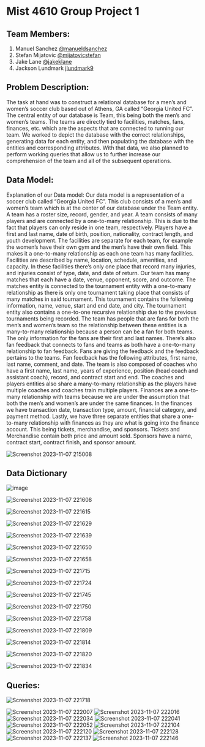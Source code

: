 # Mist 4610 Group Project 1

## Team Members:

1. Manuel Sanchez [@manueldsanchez](https://www.github.com/manueldsanchez)
2. Stefan Mijatovic [@mijatovicstefan](https://www.github.com/mijatovicstefan)
3. Jake Lane [@jakeklane](https://www.github.com/jakeklane)
4. Jackson Lundmark [jlundmark9](https://www.github.com/jlundmark9)

## Problem Description:
The task at hand was to construct a relational database for a men’s and women’s soccer club based out of Athens, GA called “Georgia United FC”. The central entity of our database is Team, this being both the men’s and women’s teams. The teams are directly tied to facilities, matches, fans, finances, etc. which are the aspects that are connected to running our team. We worked to depict the database with the correct relationships, generating data for each entity, and then populating the database with the entities and corresponding attributes. With that data, we also planned to perform working queries that allow us to further increase our comprehension of the team and all of the subsequent operations.

## Data Model:
Explanation of our Data model:
Our data model is a representation of a soccer club called “Georgia United FC”. This club consists of a men’s and women’s team which is at the center of our database under the Team entity.  A team has a roster size, record, gender, and year. A team consists of many players and are connected by a one-to-many relationship. This is due to the fact that players can only reside in one team, respectively. Players have a first and last name, date of birth, position, nationality, contract length, and youth development. 
The facilities are separate for each team, for example the women’s have their own gym and the men’s have their own field. This makes it a one-to-many relationship as each one team has many facilities. Facilities are described by name, location, schedule, amenities, and capacity. In these facilities there’s only one place that record many injuries, and injuries consist of type, date, and date of return. 
Our team has many matches that each have a date, venue, opponent, score, and outcome. The matches entity is connected to the tournament entity with a one-to-many relationship as there is only one tournament taking place that consists of many matches in said tournament. This tournament contains the following information, name, venue, start and end date, and city. The tournament entity also contains a one-to-one recursive relationship due to the previous tournaments being recorded.
The team has people that are fans for both the men’s and women’s team so the relationship between these entities is a many-to-many relationship because a person can be a fan for both teams. The only information for the fans are their first and last names. There’s also fan feedback that connects to fans and teams as both have a one-to-many relationship to fan feedback. Fans are giving the feedback and the feedback pertains to the teams. Fan feedback has the following attributes, first name, last name, comment, and date.
The team is also composed of coaches who have a first name, last name, years of experience, position (head coach and assistant coach), record, and contract start and end. The coaches and players entities also share a many-to-many relationship as the players have multiple coaches and coaches train multiple players.
Finances are a one-to-many relationship with teams because we are under the assumption that both the men’s and women’s are under the same finances. In the finances we have transaction date, transaction type, amount, financial category, and payment method. 
Lastly, we have three separate entities that share a one-to-many relationship with finances as they are what is going into the finance account. This being tickets, merchandise, and sponsors. Tickets and Merchandise contain both price and amount sold. Sponsors have a name, contract start, contract finish, and sponsor amount. 

![Screenshot 2023-11-07 215008](https://github.com/ManuelDSanchez/Group_ProjectSQL/assets/148247767/b42eeff3-f28c-433e-987c-09d060b1fbc8)

## Data Dictionary

![image](https://github.com/ManuelDSanchez/Group_ProjectSQL/assets/148247767/55907df4-1114-411d-9fcb-935dceadf9b4)

![Screenshot 2023-11-07 221608](https://github.com/ManuelDSanchez/Group_ProjectSQL/assets/148247767/bbe06d0a-b244-410e-a509-e57c9b5d836f)

![Screenshot 2023-11-07 221615](https://github.com/ManuelDSanchez/Group_ProjectSQL/assets/148247767/5d60f00c-3f42-4125-ab04-b78fed84c4a1)

![Screenshot 2023-11-07 221629](https://github.com/ManuelDSanchez/Group_ProjectSQL/assets/148247767/3f18db9b-ffae-4e9d-9c0b-05a1bed8fbb0)

![Screenshot 2023-11-07 221639](https://github.com/ManuelDSanchez/Group_ProjectSQL/assets/148247767/d4804d64-dbf7-401c-addb-0f65a96109e0)

![Screenshot 2023-11-07 221650](https://github.com/ManuelDSanchez/Group_ProjectSQL/assets/148247767/24d812a6-f907-4c74-aca5-593a85ed3a75)

![Screenshot 2023-11-07 221658](https://github.com/ManuelDSanchez/Group_ProjectSQL/assets/148247767/6dc0dbc4-714f-4e4f-b65b-5801ac4893fa)

![Screenshot 2023-11-07 221715](https://github.com/ManuelDSanchez/Group_ProjectSQL/assets/148247767/653761e0-846e-4aa2-8686-cc487e0ceb25)

![Screenshot 2023-11-07 221724](https://github.com/ManuelDSanchez/Group_ProjectSQL/assets/148247767/4efc4794-f8b6-4ed8-addd-d25193f6721f)

![Screenshot 2023-11-07 221745](https://github.com/ManuelDSanchez/Group_ProjectSQL/assets/148247767/7ed907de-7a2e-4dcf-8b57-f949ea31feb0)

![Screenshot 2023-11-07 221750](https://github.com/ManuelDSanchez/Group_ProjectSQL/assets/148247767/01cd4185-635a-434a-a41c-7bad87fb8756)

![Screenshot 2023-11-07 221758](https://github.com/ManuelDSanchez/Group_ProjectSQL/assets/148247767/adce6419-bd52-4085-8294-cd3f178eecf4)

![Screenshot 2023-11-07 221809](https://github.com/ManuelDSanchez/Group_ProjectSQL/assets/148247767/5da3330c-aade-4fd0-a728-8af97c479c0c)

![Screenshot 2023-11-07 221814](https://github.com/ManuelDSanchez/Group_ProjectSQL/assets/148247767/2e94652e-4f86-48fa-a3df-d6d3c95e3b36)

![Screenshot 2023-11-07 221820](https://github.com/ManuelDSanchez/Group_ProjectSQL/assets/148247767/9e6b27b4-1e2a-4a9b-be65-140c25367484)

![Screenshot 2023-11-07 221834](https://github.com/ManuelDSanchez/Group_ProjectSQL/assets/148247767/59001842-28f6-4903-bb58-47400cf63e9a)


## Queries:
![Screenshot 2023-11-07 221718](https://github.com/ManuelDSanchez/Group_ProjectSQL/assets/148248019/f4b5d809-cead-42f8-a307-a59ec82e5400)

![Screenshot 2023-11-07 222007](https://github.com/ManuelDSanchez/Group_ProjectSQL/assets/148248019/869d03dc-9dc7-487e-a690-0ba6eada0949)
![Screenshot 2023-11-07 222016](https://github.com/ManuelDSanchez/Group_ProjectSQL/assets/148248019/87036ae3-a92a-44cf-98a0-f931255a1d86)
![Screenshot 2023-11-07 222034](https://github.com/ManuelDSanchez/Group_ProjectSQL/assets/148248019/eb4c303a-b15b-4b62-b8fa-fad89d2b6022)
![Screenshot 2023-11-07 222041](https://github.com/ManuelDSanchez/Group_ProjectSQL/assets/148248019/97916fe3-23f3-47ff-b2aa-27f4137fc69b)
![Screenshot 2023-11-07 222052](https://github.com/ManuelDSanchez/Group_ProjectSQL/assets/148248019/e8b95c4d-f674-443e-ad39-7808afb3dddb)
![Screenshot 2023-11-07 222104](https://github.com/ManuelDSanchez/Group_ProjectSQL/assets/148248019/f982d4a1-3320-4acd-a8ef-df62f5673825)
![Screenshot 2023-11-07 222120](https://github.com/ManuelDSanchez/Group_ProjectSQL/assets/148248019/e2b5cd9f-ddd6-42fd-a5a0-4b9132d6d34f)
![Screenshot 2023-11-07 222128](https://github.com/ManuelDSanchez/Group_ProjectSQL/assets/148248019/9c24be6c-e474-4620-874a-04c176707005)
![Screenshot 2023-11-07 222137](https://github.com/ManuelDSanchez/Group_ProjectSQL/assets/148248019/4eb20ea8-e511-45f0-9b06-313661e57838)
![Screenshot 2023-11-07 222146](https://github.com/ManuelDSanchez/Group_ProjectSQL/assets/148248019/f77ca398-85ce-4cab-8b32-cfb84891b690)
